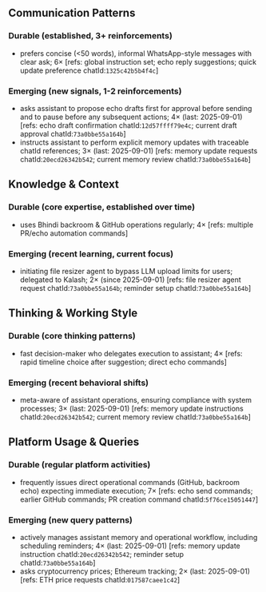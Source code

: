 ## Communication Patterns
### Durable (established, 3+ reinforcements)
- prefers concise (<50 words), informal WhatsApp-style messages with clear ask; 6× [refs: global instruction set; echo reply suggestions; quick update preference chatId:`1325c42b5b4f4c`]

### Emerging (new signals, 1-2 reinforcements)
- asks assistant to propose echo drafts first for approval before sending and to pause before any subsequent actions; 4× (last: 2025-09-01) [refs: echo draft confirmation chatId:`12d57ffff79e4c`; current draft approval chatId:`73a0bbe55a164b`]
- instructs assistant to perform explicit memory updates with traceable chatId references; 3× (last: 2025-09-01) [refs: memory update requests chatId:`20ecd26342b542`; current memory review chatId:`73a0bbe55a164b`]

## Knowledge & Context
### Durable (core expertise, established over time)
- uses Bhindi backroom & GitHub operations regularly; 4× [refs: multiple PR/echo automation commands]

### Emerging (recent learning, current focus)
- initiating file resizer agent to bypass LLM upload limits for users; delegated to Kalash; 2× (since 2025-09-01) [refs: file resizer agent request chatId:`73a0bbe55a164b`; reminder setup chatId:`73a0bbe55a164b`]

## Thinking & Working Style
### Durable (core thinking patterns)
- fast decision-maker who delegates execution to assistant; 4× [refs: rapid timeline choice after suggestion; direct echo commands]

### Emerging (recent behavioral shifts)
- meta-aware of assistant operations, ensuring compliance with system processes; 3× (last: 2025-09-01) [refs: memory update instructions chatId:`20ecd26342b542`; current memory review chatId:`73a0bbe55a164b`]

## Platform Usage & Queries
### Durable (regular platform activities)
- frequently issues direct operational commands (GitHub, backroom echo) expecting immediate execution; 7× [refs: echo send commands; earlier GitHub commands; PR creation command chatId:`5f76ce15051447`]

### Emerging (new query patterns)
- actively manages assistant memory and operational workflow, including scheduling reminders; 4× (last: 2025-09-01) [refs: memory update instruction chatId:`20ecd26342b542`; reminder setup chatId:`73a0bbe55a164b`]
- asks cryptocurrency prices; Ethereum tracking; 2× (last: 2025-09-01) [refs: ETH price requests chatId:`017587caee1c42`]